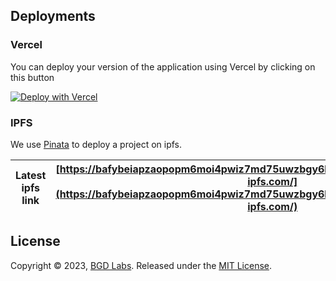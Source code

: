 ## Deployments
### Vercel
You can deploy your version of the application using Vercel by clicking on this button

[![Deploy with Vercel](https://vercel.com/button)](https://vercel.com/new/clone?repository-url=https://github.com/Argeare5/test_1)

### IPFS
We use [Pinata](https://docs.pinata.cloud/docs) to deploy a project on ipfs.

| Latest ipfs link | [https://bafybeiapzaopopm6moi4pwiz7md75uwzbgy6bagbaktfcompiovf4zf5k4.ipfs.cf-ipfs.com/](https://bafybeiapzaopopm6moi4pwiz7md75uwzbgy6bagbaktfcompiovf4zf5k4.ipfs.cf-ipfs.com/) |
|------------------|-------------------------------------------------------------------------------------|

## License

Copyright © 2023, [BGD Labs](https://bgdlabs.com/). Released under the [MIT License](./LICENSE).
